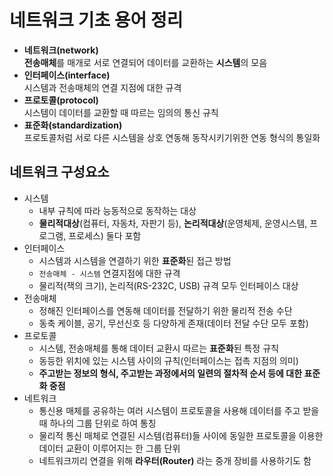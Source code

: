 # 네트워크 기초 용어 정리

- **네트워크(network)**  
  **전송매체**를 매개로 서로 연결되어 데이터를 교환하는 **시스템**의 모음
- **인터페이스(interface)**  
  시스템과 전송매체의 연결 지점에 대한 규격
- **프로토콜(protocol)**  
  시스템이 데이터를 교환할 때 따르는 임의의 통신 규칙
- **표준화(standardization)**  
  프로토콜처럼 서로 다른 시스템을 상호 연동해 동작시키기위한 연동 형식의 통일화

## 네트워크 구성요소

- 시스템
  - 내부 규칙에 따라 능동적으로 동작하는 대상
  - **물리적대상**(컴퓨터, 자동차, 자판기 등), **논리적대상**(운영체제, 운영시스템, 프로그램, 프로세스) 둘다 포함
- 인터페이스
  - 시스템과 시스템을 연결하기 위한 **표준화**된 접근 방법
  - `전송매체 - 시스템` 연결지점에 대한 규격
  - 물리적(잭의 크기), 논리적(RS-232C, USB) 규격 모두 인터페이스 대상
- 전송매체
  - 정해진 인터페이스를 연동해 데이터를 전달하기 위한 물리적 전송 수단
  - 동축 케이블, 공기, 무선신호 등 다양하게 존재(데이터 전달 수단 모두 포함)
- 프로토콜
  - 시스템, 전송매체를 통해 데이터 교환시 따르는 **표준화**된 특정 규칙
  - 동등한 위치에 있는 시스템 사이의 규칙(인터페이스는 접촉 지점의 의미)
  - **주고받는 정보의 형식, 주고받는 과정에서의 일련의 절차적 순서 등에 대한 표준화 중점**
- 네트워크
  - 통신용 매체를 공유하는 여러 시스템이 프로토콜을 사용해 데이터를 주고 받을 때 하나의 그룹 단위로 하여 통칭
  - 물리적 통신 매체로 연결된 시스템(컴퓨터)들 사이에 동일한 프로토콜을 이용한 데이터 교환이 이루어지는 한 그룹 단위
  - 네트워크끼리 연결을 위해 **라우터(Router)** 라는 중개 장비를 사용하기도 함
